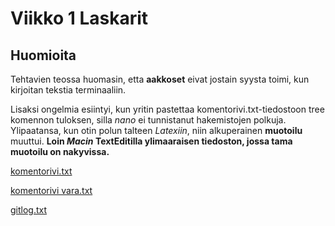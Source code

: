 # Viikko 1 Laskarit
## Huomioita
Tehtavien teossa huomasin, etta **aakkoset** eivat jostain syysta toimi, 
kun kirjoitan tekstia terminaaliin.

Lisaksi ongelmia esiintyi, kun yritin pastettaa komentorivi.txt-tiedostoon 
tree komennon tuloksen, silla *nano* ei tunnistanut hakemistojen 
polkuja. Ylipaatansa, kun otin polun talteen *Latexiin*, niin alkuperainen 
**muotoilu** muuttui. **Loin _Macin_ TextEditilla ylimaaraisen tiedoston, 
jossa tama muotoilu on nakyvissa.**

[komentorivi.txt](https://github.com/TaikoLefa/ot-harjoitustyo/blob/main/laskarit/viikko1/komentorivi.txt)

[komentorivi vara.txt](https://github.com/TaikoLefa/ot-harjoitustyo/blob/main/laskarit/viikko1/komentorivi%20vara.txt)

[gitlog.txt](https://github.com/TaikoLefa/ot-harjoitustyo/blob/main/laskarit/viikko1/gitlog.txt)
